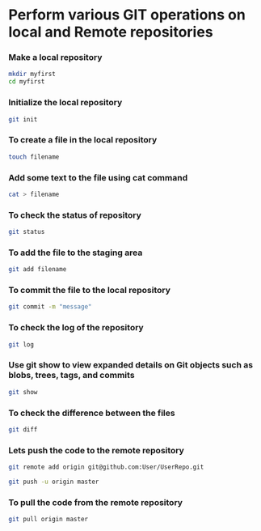 # Perform various GIT operations on local and Remote repositories

### Make a local repository
```bash
mkdir myfirst
cd myfirst
```
### Initialize the local repository
```bash
git init
```
### To create a file in the local repository
```bash
touch filename
```
### Add some text to the file using cat command
```bash
cat > filename
```
### To check the status of repository
```bash
git status
```
### To add the file to the staging area
```bash
git add filename
```
### To commit the file to the local repository
```bash
git commit -m "message"
```
### To check the log of the repository
```bash
git log
```
### Use git show  to view expanded details on Git objects such as blobs, trees, tags, and commits
```bash
git show
```
### To check the difference between the files
```bash
git diff
```
### Lets push the code to the remote repository
```bash
git remote add origin git@github.com:User/UserRepo.git
```
```bash
git push -u origin master
```

### To pull the code from the remote repository
```bash
git pull origin master
```